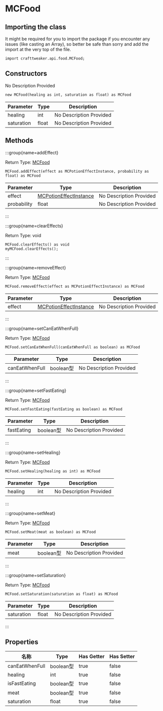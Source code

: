 # MCFood

## Importing the class

It might be required for you to import the package if you encounter any issues (like casting an Array), so better be safe than sorry and add the import at the very top of the file.
```zenscript
import crafttweaker.api.food.MCFood;
```


## Constructors

No Description Provided
```zenscript
new MCFood(healing as int, saturation as float) as MCFood
```

| Parameter  | Type  | Description             |
| ---------- | ----- | ----------------------- |
| healing    | int   | No Description Provided |
| saturation | float | No Description Provided |



## Methods

:::group{name=addEffect}

Return Type: [MCFood](/vanilla/api/food/MCFood)

```zenscript
MCFood.addEffect(effect as MCPotionEffectInstance, probability as float) as MCFood
```

| Parameter   | Type                                                                  | Description             |
| ----------- | --------------------------------------------------------------------- | ----------------------- |
| effect      | [MCPotionEffectInstance](/vanilla/api/potions/MCPotionEffectInstance) | No Description Provided |
| probability | float                                                                 | No Description Provided |


:::

:::group{name=clearEffects}

Return Type: void

```zenscript
MCFood.clearEffects() as void
myMCFood.clearEffects();
```

:::

:::group{name=removeEffect}

Return Type: [MCFood](/vanilla/api/food/MCFood)

```zenscript
MCFood.removeEffect(effect as MCPotionEffectInstance) as MCFood
```

| Parameter | Type                                                                  | Description             |
| --------- | --------------------------------------------------------------------- | ----------------------- |
| effect    | [MCPotionEffectInstance](/vanilla/api/potions/MCPotionEffectInstance) | No Description Provided |


:::

:::group{name=setCanEatWhenFull}

Return Type: [MCFood](/vanilla/api/food/MCFood)

```zenscript
MCFood.setCanEatWhenFull(canEatWhenFull as boolean) as MCFood
```

| Parameter      | Type     | Description             |
| -------------- | -------- | ----------------------- |
| canEatWhenFull | boolean型 | No Description Provided |


:::

:::group{name=setFastEating}

Return Type: [MCFood](/vanilla/api/food/MCFood)

```zenscript
MCFood.setFastEating(fastEating as boolean) as MCFood
```

| Parameter  | Type     | Description             |
| ---------- | -------- | ----------------------- |
| fastEating | boolean型 | No Description Provided |


:::

:::group{name=setHealing}

Return Type: [MCFood](/vanilla/api/food/MCFood)

```zenscript
MCFood.setHealing(healing as int) as MCFood
```

| Parameter | Type | Description             |
| --------- | ---- | ----------------------- |
| healing   | int  | No Description Provided |


:::

:::group{name=setMeat}

Return Type: [MCFood](/vanilla/api/food/MCFood)

```zenscript
MCFood.setMeat(meat as boolean) as MCFood
```

| Parameter | Type     | Description             |
| --------- | -------- | ----------------------- |
| meat      | boolean型 | No Description Provided |


:::

:::group{name=setSaturation}

Return Type: [MCFood](/vanilla/api/food/MCFood)

```zenscript
MCFood.setSaturation(saturation as float) as MCFood
```

| Parameter  | Type  | Description             |
| ---------- | ----- | ----------------------- |
| saturation | float | No Description Provided |


:::


## Properties

| 名称             | Type     | Has Getter | Has Setter |
| -------------- | -------- | ---------- | ---------- |
| canEatWhenFull | boolean型 | true       | false      |
| healing        | int      | true       | false      |
| isFastEating   | boolean型 | true       | false      |
| meat           | boolean型 | true       | false      |
| saturation     | float    | true       | false      |

